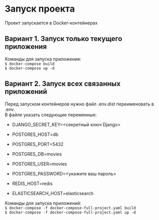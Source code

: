# Запуск проекта

Проект запускается в Docker-контейнерах
## Вариант 1. Запуск только текущего приложения
Команды для запуска приложения:  
```$ docker-compose build```  
```$ docker-compose up -d```  

## Вариант 2. Запуск всех связанных приложений
Перед запуском контейнеров нужно файл .env.dist переименовать в .env.  
В файле указать следующие переменные:
- DJANGO_SECRET_KEY=<секретный ключ Django>

- POSTGRES_HOST=db
- POSTGRES_PORT=5432
- POSTGRES_DB=movies
- POSTGRES_USER=movies
- POSTGRES_PASSWORD=<укажите ваш пароль>
- REDIS_HOST=redis
- ELASTICSEARCH_HOST=elasticsearch

Команды для запуска приложений:  
```$ docker-compose -f docker-compose-full-project.yaml build```  
```$ docker-compose -f docker-compose-full-project.yaml up -d```  